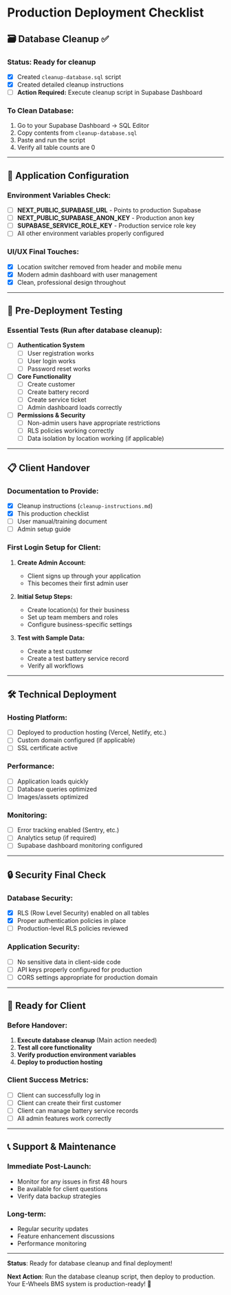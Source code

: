 # Production Deployment Checklist

## 🗃️ Database Cleanup ✅

### Status: Ready for cleanup
- [x] Created `cleanup-database.sql` script
- [x] Created detailed cleanup instructions
- [ ] **Action Required:** Execute cleanup script in Supabase Dashboard

### To Clean Database:
1. Go to your Supabase Dashboard → SQL Editor
2. Copy contents from `cleanup-database.sql`
3. Paste and run the script
4. Verify all table counts are 0

---

## 🔧 Application Configuration

### Environment Variables Check:
- [ ] **NEXT_PUBLIC_SUPABASE_URL** - Points to production Supabase
- [ ] **NEXT_PUBLIC_SUPABASE_ANON_KEY** - Production anon key
- [ ] **SUPABASE_SERVICE_ROLE_KEY** - Production service role key
- [ ] All other environment variables properly configured

### UI/UX Final Touches:
- [x] Location switcher removed from header and mobile menu
- [x] Modern admin dashboard with user management
- [x] Clean, professional design throughout

---

## 🚀 Pre-Deployment Testing

### Essential Tests (Run after database cleanup):
- [ ] **Authentication System**
  - [ ] User registration works
  - [ ] User login works
  - [ ] Password reset works
  
- [ ] **Core Functionality**
  - [ ] Create customer
  - [ ] Create battery record
  - [ ] Create service ticket
  - [ ] Admin dashboard loads correctly
  
- [ ] **Permissions & Security**
  - [ ] Non-admin users have appropriate restrictions
  - [ ] RLS policies working correctly
  - [ ] Data isolation by location working (if applicable)

---

## 📋 Client Handover

### Documentation to Provide:
- [x] Cleanup instructions (`cleanup-instructions.md`)
- [x] This production checklist
- [ ] User manual/training document
- [ ] Admin setup guide

### First Login Setup for Client:
1. **Create Admin Account:**
   - Client signs up through your application
   - This becomes their first admin user

2. **Initial Setup Steps:**
   - Create location(s) for their business
   - Set up team members and roles
   - Configure business-specific settings

3. **Test with Sample Data:**
   - Create a test customer
   - Create a test battery service record
   - Verify all workflows

---

## 🛠️ Technical Deployment

### Hosting Platform:
- [ ] Deployed to production hosting (Vercel, Netlify, etc.)
- [ ] Custom domain configured (if applicable)
- [ ] SSL certificate active

### Performance:
- [ ] Application loads quickly
- [ ] Database queries optimized
- [ ] Images/assets optimized

### Monitoring:
- [ ] Error tracking enabled (Sentry, etc.)
- [ ] Analytics setup (if required)
- [ ] Supabase dashboard monitoring configured

---

## 🔒 Security Final Check

### Database Security:
- [x] RLS (Row Level Security) enabled on all tables
- [x] Proper authentication policies in place
- [ ] Production-level RLS policies reviewed

### Application Security:
- [ ] No sensitive data in client-side code
- [ ] API keys properly configured for production
- [ ] CORS settings appropriate for production domain

---

## 🎯 Ready for Client

### Before Handover:
1. **Execute database cleanup** (Main action needed)
2. **Test all core functionality**
3. **Verify production environment variables**
4. **Deploy to production hosting**

### Client Success Metrics:
- [ ] Client can successfully log in
- [ ] Client can create their first customer
- [ ] Client can manage battery service records
- [ ] All admin features work correctly

---

## 📞 Support & Maintenance

### Immediate Post-Launch:
- Monitor for any issues in first 48 hours
- Be available for client questions
- Verify data backup strategies

### Long-term:
- Regular security updates
- Feature enhancement discussions
- Performance monitoring

---

**Status**: Ready for database cleanup and final deployment! 

**Next Action**: Run the database cleanup script, then deploy to production. Your E-Wheels BMS system is production-ready! 🚀
